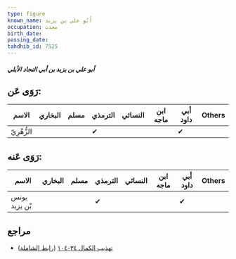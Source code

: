 ```yaml
---
type: figure
known_name: أَبُو علي بن يزيد
occupation: محدث
birth_date:
passing_date:
tahdhib_id: 7525
---
```

##### أبو علي بن يزيد بن أبي النجاد الأيلي

## رَوَى عَن:
| الاسم       | البخاري | مسلم | الترمذي | النسائي | ابن ماجه | أبي داود | Others |
| ----------- | ------- | ---- | ------- | ------- | -------- | -------- | ------ |
| الزُّهْرِيّ |         |      | ✔       |         |          | ✔        |        |
## رَوَى عَنه:
| الاسم         | البخاري | مسلم | الترمذي | النسائي | ابن ماجه | أبي داود | Others |
| ------------- | ------- | ---- | ------- | ------- | -------- | -------- | ------ |
| يونس بْن يزيد |         |      | ✔       |         |          | ✔        |        |
## مراجع
- [تهذيب الكمال ٣٤-١٠٤](obsidian://open?vault=Tahdhib-al-Kamal&file=Figures/٧٥٢٥-أبو%20علي%20بن%20يزيد%20بن%20أبي%20النجاد%20الأيلي) ([رابط الشاملة](https://shamela.ws/book/3722/18221))